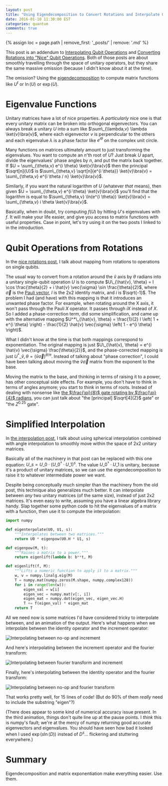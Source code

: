 ```yaml
---
layout: post
title: "Using Eigendecomposition to Convert Rotations and Interpolate Operations"
date: 2016-01-10 11:30:00 EST
categories: quantum
comments: true
---
```


{% assign loc = page.path | remove_first: '_posts/' | remove: '.md' %}

This post is an addendum to [Interpolating Qubit Operations](/quantum/2014/11/15/Interpolating-Qubit-Operations.html) and [Converting Rotations into "Nice" Qubit Operations](/quantum/2014/11/24/Converting-Rotations-into-Nice-Qubit-Operations.html).
Both of those posts are about smoothly travelling through the space of unitary operators, but they share the same massive omission (because I didn't know about it at the time).

The omission?
Using the [eigendecomposition](https://en.wikipedia.org/wiki/Eigendecomposition_of_a_matrix) to compute matrix functions like $U^t$ or $\ln(U)$ or $\exp(U)$.

# Eigenvalue Functions

Unitary matrices have a lot of nice properties.
A *particularly* nice one is that every unitary matrix can be broken into orthogonal eigenvectors.
You can always break a unitary $U$ into a sum like $\sum\_{\lambda,v} \lambda \ket{v}\bra{v}$, where each eigenvector $v$ is perpendicular to the others and each eigenvalue $\lambda$ is a phase factor like $e^{i \theta}$ on the complex unit circle.

Many functions on matrices ultimately amount to just transforming the eigenvalues.
You want to compute an $n$'th root of $U$?
Just break $U$ apart, divide the eigenvalues' phase angles by $n$, and put the matrix back together.
If $U = \sum\_{\theta,v} e^{i \theta} \ket{v}\bra{v}$ then the principal $\sqrt[n]{U}$ is $\sum\_{\theta,v} \sqrt[n]{e^{i \theta}} \ket{v}\bra{v} = \sum\_{\theta,v} e^{i \theta / n} \ket{v}\bra{v}$.

Similarly, if you want the natural logarithm of $U$ (whatever *that* means), then given $U = \sum\_{\theta,v} e^{i \theta} \ket{v}\bra{v}$ you'll find that the logarithm is equal to $\sum\_{\theta,v} \ln(e^{i \theta}) \ket{v}\bra{v} = \sum\_{\theta,v} i \theta \ket{v}\bra{v}$.

Basically, when in doubt, try computing $f(U)$ by hitting $U$'s eigenvalues with $f$.
It will make your life easier, and give you access to matrix functions with useful properties.
Case in point, let's try using it on the two posts I linked to in the introduction.

# Qubit Operations from Rotations

In the [nice rotations post](/quantum/2014/11/24/Converting-Rotations-into-Nice-Qubit-Operations.html), I talk about mapping from rotations to operations on single qubits.

The usual way to convert from a rotation around the $\hat{v}$ axis by $\theta$ radians into a unitary single-qubit operation $U$ is to compute $U\_{\hat{v}, \theta} = I \cos \frac{\theta}{2} + i \hat{v} \vec{\sigma} \sin \frac{\theta}{2}$, where $\vec{\sigma}$ is the [Pauli vector](https://en.wikipedia.org/wiki/Pauli_matrices#Pauli_vector), $I$ is the 2x2 identity matrix, and $i$ is $\sqrt{-1}$.
The problem I had (and have) with this mapping is that it introduces an unwanted phase factor.
For example, when rotating around the X axis, it won't pass through the Pauli $X$ operator.
It passes through $iX$ instead of $X$.
So I added a phase-correction term, did some simplification, and came up with the alternative mapping $U^*\_{\hat{v}, \theta} = \frac{1}{2} I \left( 1 + e^{i \theta} \right) - \frac{1}{2} \hat{v} \vec{\sigma} \left( 1 - e^{i \theta} \right)$.

What I didn't know at the time is that both mappings correspond to exponentiation.
The original mapping is just $U\_{\hat{v}, \theta} = e^{i \hat{v} \vec{\sigma} \frac{\theta}{2}}$, and the phase-corrected mapping is just $U^*\_{\hat{v}, \theta} = (\hat{v} \vec{\sigma})^{\theta / \pi}$.
Instead of talking about "phase correction", I could have been talking about moving the $\hat{v} \vec{\sigma}$ matrix from the exponent to the base.

Moving the matrix to the base, and thinking in terms of raising it to a power, has other conceptual side effects.
For example, you don't have to think in terms of angles anymore; you start to think in terms of roots.
Instead of dealing with nonsense like [the $\frac{\pi}{8}$ gate rotating by $\frac{\pi}{4}$ radians](https://en.wikipedia.org/wiki/Quantum_gate#Phase_shift_gates), you can just talk about "the [principal] $\sqrt[4]{Z}$ gate" or "the $Z^{0.25}$ gate".

# Simplified Interpolation

In [the interpolation post](/quantum/2014/11/15/Interpolating-Qubit-Operations.html), I talk about using spherical interpolation combined with angle interpolation to smoothly move within the space of 2x2 unitary matrices.

Basically all of the machinery in that post can be replaced with this one equation: $U\_s = U\_0 \cdot \left( U\_0^{\dagger} \cdot U\_1 \right)^s$.
The value $U\_0^{\dagger} \cdot U\_1$ is unitary, because it's a product of unitary matrices, so we can use the eigendecomposition to raise it to whatever intermediate power we want.

Despite being conceptually much simpler than the machinery from the old post, this technique also generalizes much better.
It can interpolate between *any* two unitary matrices (of the same size), instead of just 2x2 matrices.
It's even easy to write, assuming you have a linear algebra library handy.
Slap together some python code to hit the eigenvalues of a matrix with a function, then use it to compute the interpolation:

```python
import numpy

def eigenterpolate(U0, U1, s):
    """Interpolates between two matrices."""
    return U0 * eigenpow(U0.H * U1, s)

def eigenpow(M, t):
    """Raises a matrix to a power."""
    return eigenlift(lambda b: b**t, M)

def eigenlift(f, M):
    """Lifts a numeric function to apply it to a matrix."""
    w, v = numpy.linalg.eig(M)
    T = numpy.mat(numpy.zeros(M.shape, numpy.complex128))
    for i in range(len(w)):
        eigen_val = w[i]
        eigen_vec = numpy.mat(v[:, i])
        eigen_mat = numpy.dot(eigen_vec, eigen_vec.H)
        T += f(eigen_val) * eigen_mat
    return T
```

All we need now is some matrices I'd have considered tricky to interpolate between, and an animation of the output.
Here's what happens when we interpolate between the identity operator and the increment operator:

<img src="/assets/{{ loc }}/identity-to-increment.gif" title="Interpolating between no-op and increment"/>

And here's interpolating between the increment operator and the fourier transform:

<img src="/assets/{{ loc }}/fourier-to-increment.gif" title="Interpolating between fourier transform and increment"/>

Finally, here's interpolating between the identity operator and the fourier transform:

<img src="/assets/{{ loc }}/identity-to-fourier.gif" title="Interpolating between no-op and fourier transform"/>

That works pretty well, for 15 lines of code! (But do 90% of them *really* need to include the substring "eigen"?)

(There does appear to some kind of numerical accuracy issue present.
In the third animation, things don't quite line up at the pause points.
I *think* this is numpy's fault; we're at the mercy of numpy returning good accurate eigenvectors and eigenvalues.
You should have seen how bad it looked when I used $\exp(s \ln(D))$ instead of $D^s$... flickering and stuttering everywhere.)

# Summary

Eigendecomposition and matrix exponentiation make everything easier.
Use them.
